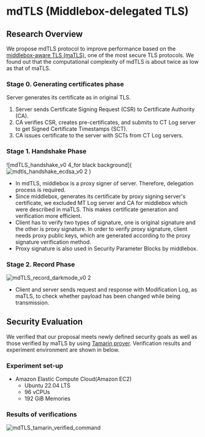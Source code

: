 # mdTLS (Middlebox-delegated TLS)
## Research Overview
We propose mdTLS protocol to improve performance based on the [middlebox-aware TLS (maTLS)](https://github.com/middlebox-aware-tls), one of the most secure TLS protocols. We found out that the computational complexity of mdTLS is about twice as low as that of maTLS.

### Stage 0. Generating certificates phase
Server generates its certificate as in original TLS.
1. Server sends Certificate Signing Request (CSR) to Certificate Authority (CA).
2. CA verifies CSR, creates pre-certificates, and submits to CT Log server to get Signed Certificate Timestamps (SCT).
3. CA issues certificate to the server with SCTs from CT Log servers.

### Stage 1. Handshake Phase
![mdTLS_handshake_v0 4_for black background](![mdtls_handshake_ecdsa_v0 2](https://github.com/HackProof/mdTLS/assets/31889026/7437522f-bd02-4133-bc8c-25c5addc26fc)
)
- In mdTLS, middlebox is a proxy signer of server. Therefore, delegation process is required.
- Since middlebox, generates its certificate by proxy signing server's certificate, we excluded MT Log server and CA for middlebox which were described in maTLS. This makes certificate generation and verification more efficient.
- Client has to verify two types of signature, one is original signature and the other is proxy signature. In order to verify proxy signature, client needs proxy public keys, which are generated according to the proxy signature verification method.
- Proxy signature is also used in Security Parameter Blocks by middlebox.
### Stage 2. Record Phase
![mdTLS_record_darkmode_v0 2](https://github.com/thyun1121/mdTLS/assets/18222806/f7b48a8e-af9a-4ca2-9450-c4c3857a9556)
- Client and server sends request and response with Modification Log, as maTLS, to check whether payload has been changed while being transmission.

## Security Evaluation
We verified that our proposal meets newly defined security goals as well as those verified by maTLS by using [Tamarin prover](http://tamarin-prover.github.io/).
Verification results and experiment environment are shown in below.

### Experiment set-up
- Amazon Elastic Compute Cloud(Amazon EC2)
  - Ubuntu 22.04 LTS
  - 96 vCPUs
  - 192 GiB Memories
### Results of verifications
   ![mdTLS_tamarin_verified_command](https://github.com/thyun1121/mdTLS/assets/18222806/2483cdb3-01aa-4cb2-89e0-967197897642)

